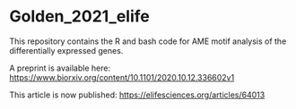 # Golden_2021_elife
This repository contains the R and bash code for AME motif analysis of the differentially expressed genes.  

A preprint is available here: https://www.biorxiv.org/content/10.1101/2020.10.12.336602v1

This article is now published:
https://elifesciences.org/articles/64013
